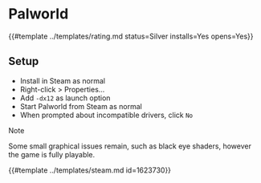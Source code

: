 # Palworld
<!-- script:Aliases [] -->

{{#template ../templates/rating.md status=Silver installs=Yes opens=Yes}}

## Setup

- Install in Steam as normal
- Right-click > Properties...
- Add `-dx12` as launch option
- Start Palworld from Steam as normal
- When prompted about incompatible drivers, click `No`

> [!NOTE]
> Some small graphical issues remain, such as black eye shaders, however the game is fully playable.

{{#template ../templates/steam.md id=1623730}}
